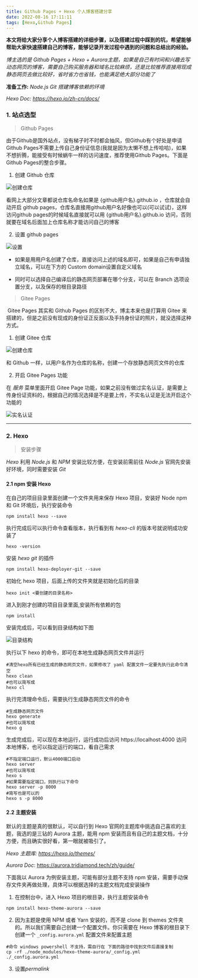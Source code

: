 ```yaml
---
title: Github Pages + Hexo 个人博客搭建分享
date: 2022-08-16 17:11:11
tags: [Hexo,Github Pages]
---
```


**本文将给大家分享个人博客搭建的详细步骤，以及搭建过程中踩到的坑，希望能够帮助大家快速搭建自己的博客，能够记录开发过程中遇到的问题和总结出的经验。**

*博主选的是 Github Pages + Hexo + Aurora主题，如果是自己有时间和兴趣去写动态网页的博客，需要自己购买服务器和域名比较麻烦，还是比较推荐直接用现成静态网页去做比较好，省时省力也省钱，也能满足绝大部分功能了*

**准备工作:** *Node.js  Git 搭建博客依赖的环境*

*Hexo Doc: https://hexo.io/zh-cn/docs/*



### 1.  站点选型

> Github Pages

​		由于Github是国外站点，没有梯子时不时都会抽风，但Github有个好处是申请Github Pages不需要上传自己身份证信息(我就是因为太懒不想上传哈哈)，如果不想折腾，能接受有时候蜗牛一样的访问速度，推荐使用Github Pages。下面是Github Pages的整合步骤。

1. 创建 Github 仓库

![创建仓库](./2022-08-16-Github-Pages-Hexo-个人博客搭建分享/github仓库创建.jpg)

看网上大部分文章都说仓库名命名如果是 {github用户名}.github.io ，仓库就会自动开启 github pages，仓库名直接用github用户名好像也可以(可以试试)，这样访问github pages的时候域名直接就可以用 {github用户名}.github.io 访问，否则就要在域名后面加上仓库名称才能访问自己的博客

2. 设置 github pages

![设置](./2022-08-16-Github-Pages-Hexo-个人博客搭建分享/gitpage页面.jpg)

* 如果是用用户名创建了仓库，直接访问上述的域名即可，如果是自己有申请独立域名，可以在下方的 Custom domain设置自定义域名

* 同时可以选择自己编译后的静态网页部署在哪个分支，可以在 Branch 选项设置分支，以及保存的根目录路径

> Gitee Pages

​		Gitee Pages 其实和 Github Pages 的区别不大，博主本来也是打算用 Gitee 来搭建的，但是之前没有现成的身份证正反面以及手持身份证的照片，就没选择这种方式。

1. 创建 Gitee 仓库

![创建仓库](./2022-08-16-Github-Pages-Hexo-个人博客搭建分享/gitee仓库创建.jpg)

和 Github 一样，以用户名作为仓库的名称，创建一个存放静态网页文件的仓库

2. 开启 Gitee Pages 功能

在 *服务* 菜单里面开启 Gitee Page 功能，如果之前没有做过实名认证，是需要上传身份证资料的，根据自己的情况选择是不是要上传，不实名认证是无法开启这个功能的

![实名认证](./2022-08-16-Github-Pages-Hexo-个人博客搭建分享/实名认证.jpg)

---

### 2. Hexo

> 安装步骤

*Hexo* 利用 *Node.js* 和  *NPM* 安装比较方便，在安装前需前往 *Node.js* 官网先安装好环境，同时需要安装 *Git*

#### 2.1 npm 安装 Hexo

在自己的项目目录里面创建一个文件夹用来保存 Hexo 项目，安装好 Node npm 和 Git 环境后，执行安装命令

``` shell
npm install hexo --save
```

执行完成后可以执行命令查看版本，执行看到有 *hexo-cli* 的版本号就说明成功安装了

```shell
hexo -version
```

安装 *hexo git* 的插件

 ```shell
npm install hexo-deployer-git --save
 ```

初始化 hexo 项目，后面上传的文件夹就是初始化后的目录

```shell
hexo init <要创建的目录名称>
```

进入到刚才创建的项目目录里面,安装所有依赖的包

```shell
npm install
```

安装完成后，可以看到目录结构如下图

![目录结构](./2022-08-16-Github-Pages-Hexo-个人博客搭建分享/目录结构.jpg)

执行以下 hexo 的命令，即可在本地生成静态网页文件并运行

```shell
#清空hexo所有已经生成的静态网页文件，如果修改了 yaml 配置文件一定要先执行此命令清空
hexo clean 
#也可以简写成
hexo cl
```

执行完清理命令后，需要执行生成静态网页文件的命令

```shell
#生成静态网页文件
hexo generate
#也可以简写成
hexo g
```

生成完成后，可以现在本地运行，运行成功后访问 https://localhost:4000 访问本地博客，也可以指定运行的端口，看自己需求

```shell
#不指定端口运行，默认4000端口启动
hexo server
#也可以简写成
hexo s
#如果需要指定端口，则执行以下命令
hexo server -p 8000
#简写也是可以的
hexo s -p 8000
```

#### 2.2 主题安装

默认的主题是真的很默认，可以自行到 Hexo 官网的主题库中挑选自己喜欢的主题，我选的是三钻的 Aurora 主题，能用 npm 安装而且有自己的主题文档，十分方便，而且确实很好看，第一眼就被吸引了。

*Hexo 主题库: https://hexo.io/themes/*

*Aurora Doc*: https://aurora.tridiamond.tech/zh/guide/

下面我以 Aurora 为例安装主题，可能有部分主题不支持 npm 安装，需要手动保存文件夹再做处理，具体可以根据选择的主题文档完成安装操作

1. 在控制台中，进入 Hexo 项目的根目录，执行主题安装命令

```shell
npm install hexo-theme-aurora --save
```

2. 因为主题是使用 NPM 或者 Yarn 安装的，而不是 clone 到 themes 文件夹的。所以我们需要自己创建一个配置文件。你只需要在 Hexo 博客的根目录下创建一个 `_config.aurora.yml` 配置文件来配置主题

```shell
#命令 windows powershell 不支持，需自行在 下面的路径中找到文件后直接复制
cp -rf ./node_modules/hexo-theme-aurora/_config.yml ./_config.aurora.yml
```

3. 设置*permalink*


